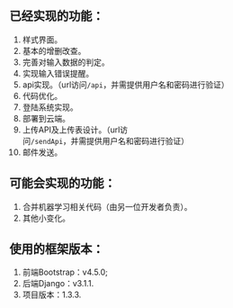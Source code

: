 ## 已经实现的功能：
1. 样式界面。
2. 基本的增删改查。
3. 完善对输入数据的判定。
4. 实现输入错误提醒。
5. api实现。（url访问`/api`，并需提供用户名和密码进行验证）
6. 代码优化。
7. 登陆系统实现。
8. 部署到云端。
9. 上传API及上传表设计。（url访问`/sendApi`，并需提供用户名和密码进行验证）
10. 邮件发送。
## 可能会实现的功能：
1. 合并机器学习相关代码（由另一位开发者负责）。  
2. 其他小变化。
## 使用的框架版本：
1. 前端Bootstrap：v4.5.0;
2. 后端Django：v3.1.1. 
3. 项目版本：1.3.3.  